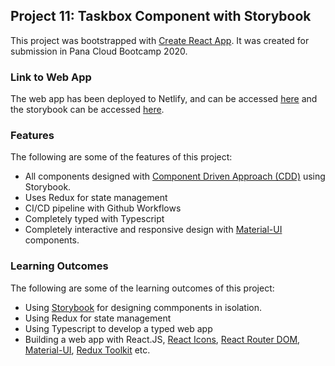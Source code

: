 ## Project 11: Taskbox Component with Storybook

This project was bootstrapped with [Create React App](https://github.com/facebook/create-react-app). It was created for submission in Pana Cloud Bootcamp 2020.

### Link to Web App

The web app has been deployed to Netlify, and can be accessed [here](https://taskbox-p11.netlify.app/) and the storybook can be accessed [here](https://taskbox-p11-storybook.netlify.app/).

### Features

The following are some of the features of this project:

- All components designed with [Component Driven Approach (CDD)](https://whatjackhasmade.co.uk/component-driven-development/) using Storybook.
- Uses Redux for state management
- CI/CD pipeline with Github Workflows
- Completely typed with Typescript
- Completely interactive and responsive design with [Material-UI](https://material-ui.com/) components.

### Learning Outcomes

The following are some of the learning outcomes of this project:

- Using [Storybook](https://storybook.js.org/) for designing commponents in isolation.
- Using Redux for state management
- Using Typescript to develop a typed web app
- Building a web app with React.JS, [React Icons](https://react-icons.github.io/react-icons/), [React Router DOM](https://reactrouter.com/), [Material-UI](https://material-ui.com/), [Redux Toolkit](https://redux-toolkit.js.org/) etc.
